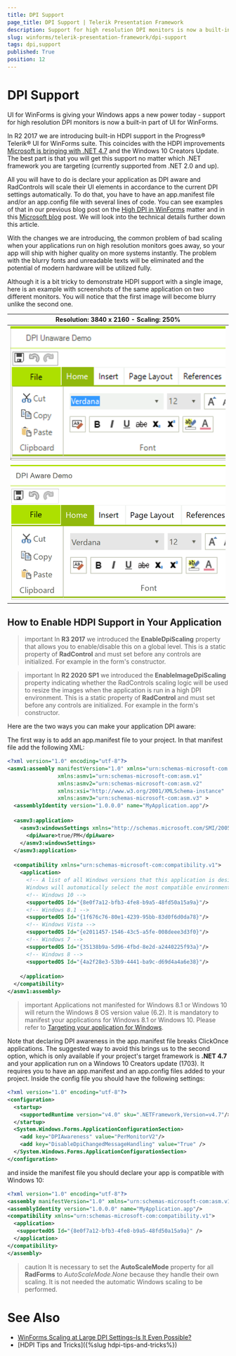 ```yaml
---
title: DPI Support
page_title: DPI Support | Telerik Presentation Framework
description: Support for high resolution DPI monitors is now a built-in part of UI for WinForms.
slug: winforms/telerik-presentation-framework/dpi-support
tags: dpi,support
published: True
position: 12 
---
```


# DPI Support

UI for WinForms is giving your Windows apps a new power today - support for high resolution DPI monitors is now a built-in part of UI for WinForms.

In R2 2017 we are introducing built-in HDPI support in the Progress® Telerik® UI for WinForms suite. This coincides with the HDPI improvements [Microsoft is bringing with .NET 4.7](https://blogs.msdn.microsoft.com/dotnet/2017/04/05/announcing-the-net-framework-4-7/) and the Windows 10 Creators Update. The best part is that you will get this support no matter which .NET framework you are targeting (currently supported from .NET 2.0 and up).

All you will have to do is declare your application as DPI aware and RadControls will scale their UI elements in accordance to the current DPI settings automatically. To do that, you have to have an app.manifest file and/or an app.config file with several lines of code. You can see examples of that in our previous blog post on the [High DPI in WinForms](http://www.telerik.com/blogs/winforms-scaling-at-large-dpi-settings-is-it-even-possible-) matter and in this [Microsoft blog](https://blogs.msdn.microsoft.com/chuckw/2013/09/10/manifest-madness/) post. We will look into the technical details further down this article.

With the changes we are introducing, the common problem of bad scaling when your applications run on high resolution monitors goes away, so your app will ship with higher quality on more systems instantly. The problem with the blurry fonts and unreadable texts will be eliminated and the potential of modern hardware will be utilized fully.

Although it is a bit tricky to demonstrate HDPI support with a single image, here is an example with screenshots of the same application on two different monitors. You will notice that the first image will become blurry unlike the second one.

|Resolution: 3840 x 2160 - Scaling: 250%|
|----|
|![dpi-support 001](images/dpi-support001.png)|
|![dpi-support 002](images/dpi-support002.png)|

## How to Enable HDPI Support in Your Application

>important In **R3 2017** we introduced the __EnableDpiScaling__ property that allows you to enable/disable this on a global level. This is a static property of __RadControl__ and must set before any controls are initialized. For example in the form's constructor. 

>important In **R2 2020 SP1** we introduced the **EnableImageDpiScaling** property indicating whether the RadControls scaling logic will be used to resize the images when the application is run in a high DPI environment. This is a static property of __RadControl__ and must set before any controls are initialized. For example in the form's constructor. 

Here are the two ways you can make your application DPI aware:

The first way is to add an app.manifest file to your project. In that manifest file add the following XML:

````XML
<?xml version="1.0" encoding="utf-8"?>
<asmv1:assembly manifestVersion="1.0" xmlns="urn:schemas-microsoft-com:asm.v1"
                xmlns:asmv1="urn:schemas-microsoft-com:asm.v1"
                xmlns:asmv2="urn:schemas-microsoft-com:asm.v2"
                xmlns:xsi="http://www.w3.org/2001/XMLSchema-instance"
                xmlns:asmv3="urn:schemas-microsoft-com:asm.v3" >
  <assemblyIdentity version="1.0.0.0" name="MyApplication.app"/>

  <asmv3:application>
    <asmv3:windowsSettings xmlns="http://schemas.microsoft.com/SMI/2005/WindowsSettings">
      <dpiAware>true/PM</dpiAware>
    </asmv3:windowsSettings>
  </asmv3:application>

  <compatibility xmlns="urn:schemas-microsoft-com:compatibility.v1">
    <application>
      <!-- A list of all Windows versions that this application is designed to work with. 
      Windows will automatically select the most compatible environment.-->
      <!-- Windows 10 -->
      <supportedOS Id="{8e0f7a12-bfb3-4fe8-b9a5-48fd50a15a9a}"/>
      <!-- Windows 8.1 -->
      <supportedOS Id="{1f676c76-80e1-4239-95bb-83d0f6d0da78}"/>
      <!-- Windows Vista -->
      <supportedOS Id="{e2011457-1546-43c5-a5fe-008deee3d3f0}"/>
      <!-- Windows 7 -->
      <supportedOS Id="{35138b9a-5d96-4fbd-8e2d-a2440225f93a}"/>
      <!-- Windows 8 -->
      <supportedOS Id="{4a2f28e3-53b9-4441-ba9c-d69d4a4a6e38}"/>

    </application>
  </compatibility>
</asmv1:assembly>

````

>important Applications not manifested for Windows 8.1 or Windows 10 will return the Windows 8 OS version value (6.2). It is mandatory to manifest your applications for Windows 8.1 or Windows 10. Please refer to [Targeting your application for Windows](https://msdn.microsoft.com/bg-bg/library/windows/desktop/dn481241.aspx).

Note that declaring DPI awareness in the app.manifest file breaks ClickOnce applications. The suggested way to avoid this brings us to the second option, which is only available if your project's target framework is **.NET 4.7** and your application run on a Windows 10 Creators update (1703). It requires you to have an app.manifest and an app.config files added to your project. Inside the config file you should have the following settings:

````XML
<?xml version="1.0" encoding="utf-8"?>
<configuration>
  <startup>
    <supportedRuntime version="v4.0" sku=".NETFramework,Version=v4.7"/>
  </startup>
  <System.Windows.Forms.ApplicationConfigurationSection>
    <add key="DPIAwareness" value="PerMonitorV2"/>
    <add key="DisableDpiChangedMessageHandling" value="True" />
  </System.Windows.Forms.ApplicationConfigurationSection>
</configuration>

````

and inside the manifest file you should declare your app is compatible with Windows 10:

````XML
<?xml version="1.0" encoding="utf-8"?>
<assembly manifestVersion="1.0" xmlns="urn:schemas-microsoft-com:asm.v1">
<assemblyIdentity version="1.0.0.0" name="MyApplication.app"/>
<compatibility xmlns="urn:schemas-microsoft-com:compatibility.v1">
  <application>
   <supportedOS Id="{8e0f7a12-bfb3-4fe8-b9a5-48fd50a15a9a}" />
  </application>
</compatibility>
</assembly>

````

>caution It is necessary to set the **AutoScaleMode** property for all **RadForms** to *AutoScaleMode.None* because they handle their own scaling. It is not needed the automatic Windows scaling to be performed.

# See Also 
* [WinForms Scaling at Large DPI Settings–Is It Even Possible?](http://www.telerik.com/blogs/winforms-scaling-at-large-dpi-settings-is-it-even-possible-)
* [HDPI Tips and Tricks]({%slug hdpi-tips-and-tricks%})
